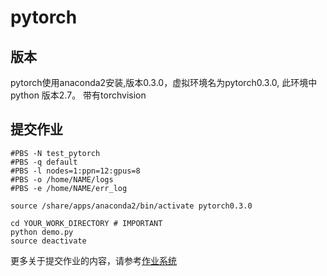 # pytorch

## 版本

pytorch使用anaconda2安装,版本0.3.0，虚拟环境名为pytorch0.3.0, 此环境中python 版本2.7。
带有torchvision


## 提交作业
```shell
#PBS -N test_pytorch
#PBS -q default
#PBS -l nodes=1:ppn=12:gpus=8
#PBS -o /home/NAME/logs
#PBS -e /home/NAME/err_log

source /share/apps/anaconda2/bin/activate pytorch0.3.0

cd YOUR_WORK_DIRECTORY # IMPORTANT
python demo.py
source deactivate
```
更多关于提交作业的内容，请参考[作业系统](../jobs.md)

